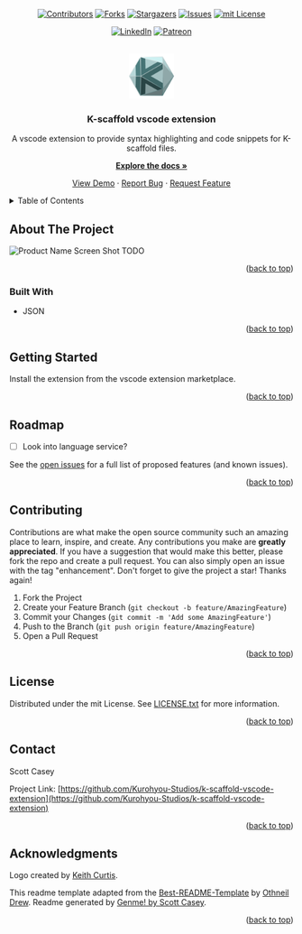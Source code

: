 <div id="top"></div>
<span align="center">

[![Contributors][contributors-shield]][contributors-url] [![Forks][forks-shield]][forks-url] [![Stargazers][stars-shield]][stars-url] [![Issues][issues-shield]][issues-url] [![mit License][license-shield]][license-url]

</span>
<span align="center">

[![LinkedIn][linkedin-shield]][linkedin-url] [![Patreon][patreon-shield]][patreon-url]

</span>
<br />
<div align="center">
<a href="https://github.com/Kurohyou-Studios/k-scaffold-vscode-extension">
<img src="./images/K-200.png" alt="Logo" width="80" height="80">
</a>
<h3 align="center">K-scaffold vscode extension</h3>
<p align="center">

A vscode extension to provide syntax highlighting and code snippets for K-scaffold files.


<a href="https://github.com/Kurohyou-Studios/k-scaffold-vscode-extension"><strong>Explore the docs »</strong></a>


<a href="https://github.com/Kurohyou-Studios/k-scaffold-vscode-extension">View Demo</a> · <a href="https://github.com/Kurohyou-Studios/k-scaffold-vscode-extension/issues">Report Bug</a> · <a href="https://github.com/Kurohyou-Studios/k-scaffold-vscode-extension/issues">Request Feature</a>
</p>
</div>
<!-- TABLE OF CONTENTS -->
<details>
<summary>Table of Contents</summary>
<ol>
<li>
<a href="#about-the-project">About The Project</a>
<ul>
<li><a href="#built-with">Built With</a></li>
</ul>
</li>
<li>
<a href="#getting-started">Getting Started</a>
<ul>
</ul>
</li>
<li><a href="#usage">Usage</a></li>
<li><a href="#tests">Tests</a></li>
<li><a href="#roadmap">Roadmap</a></li>
<li><a href="#contributing">Contributing</a></li>
<li><a href="#license">License</a></li>
<li><a href="#contact">Contact</a></li>
<li><a href="#acknowledgments">Acknowledgments</a></li>
</ol>
</details>
<!-- ABOUT THE PROJECT -->

## About The Project
![Product Name Screen Shot][product-screenshot]
TODO
<p align="right">(<a href="#top">back to top</a>)</p>

### Built With
- JSON
<p align="right">(<a href="#top">back to top</a>)</p>
<!-- GETTING STARTED -->

## Getting Started
Install the extension from the vscode extension marketplace.
<p align="right">(<a href="#top">back to top</a>)</p>
<!-- USAGE EXAMPLES -->


## Roadmap
- [ ] Look into language service?

See the [open issues](https://github.com/Kurohyou-Studios/k-scaffold-vscode-extension/issues) for a full list of proposed features (and known issues).
<p align="right">(<a href="#top">back to top</a>)</p>
<!-- CONTRIBUTING -->

## Contributing
Contributions are what make the open source community such an amazing place to learn, inspire, and create. Any contributions you make are **greatly appreciated**.
If you have a suggestion that would make this better, please fork the repo and create a pull request. You can also simply open an issue with the tag "enhancement".
Don't forget to give the project a star! Thanks again!
1. Fork the Project
2. Create your Feature Branch (`git checkout -b feature/AmazingFeature`)
3. Commit your Changes (`git commit -m 'Add some AmazingFeature'`)
4. Push to the Branch (`git push origin feature/AmazingFeature`)
5. Open a Pull Request
<p align="right">(<a href="#top">back to top</a>)</p>
<!-- LICENSE -->

## License
Distributed under the mit License. See [LICENSE.txt](./LICENSE.txt) for more information.
<p align="right">(<a href="#top">back to top</a>)</p>
<!-- CONTACT -->

## Contact

Scott Casey


Project Link: [https://github.com/Kurohyou-Studios/k-scaffold-vscode-extension](https://github.com/Kurohyou-Studios/k-scaffold-vscode-extension)
<p align="right">(<a href="#top">back to top</a>)</p>
<!-- ACKNOWLEDGMENTS -->

## Acknowledgments
Logo created by [Keith Curtis](http://www.kacurtis.com/index.html).

This readme template adapted from the [Best-README-Template](https://github.com/othneildrew/Best-README-Template/blob/master/BLANK_README.md) by [Othneil Drew](https://github.com/othneildrew). Readme generated by [Genme! by Scott Casey](https://github.com/Kurohyou/genme-SC).

<p align="right">(<a href="#top">back to top</a>)</p>
<!-- MARKDOWN LINKS & IMAGES -->
<!-- https://www.markdownguide.org/basic-syntax/#reference-style-links -->

[contributors-shield]: https://img.shields.io/github/contributors/Kurohyou-Studios/k-scaffold-vscode-extension.svg?style=flat
[contributors-url]: https://github.com/Kurohyou-Studios/k-scaffold-vscode-extension/graphs/contributors
[forks-shield]: https://img.shields.io/github/forks/Kurohyou-Studios/k-scaffold-vscode-extension.svg?style=flat
[forks-url]: https://github.com/Kurohyou-Studios/k-scaffold-vscode-extension/network/members
[stars-shield]: https://img.shields.io/github/stars/Kurohyou-Studios/k-scaffold-vscode-extension.svg?style=flat
[stars-url]: https://github.com/Kurohyou-Studios/k-scaffold-vscode-extension/stargazers
[issues-shield]: https://img.shields.io/github/issues/Kurohyou-Studios/k-scaffold-vscode-extension.svg?style=flat
[issues-url]: https://github.com/Kurohyou-Studios/k-scaffold-vscode-extension/issues
[license-shield]: https://img.shields.io/github/license/Kurohyou-Studios/k-scaffold-vscode-extension.svg?style=flat
[license-url]: https://github.com/Kurohyou-Studios/k-scaffold-vscode-extension/blob/master/LICENSE.txt
[linkedin-shield]: https://img.shields.io/badge/-LinkedIn-black.svg?style=flat&logo=linkedin&colorB=555
[linkedin-url]: https://linkedin.com/in/scott-casey-20210398
[patreon-shield]: https://img.shields.io/endpoint.svg?url=https%3A%2F%2Fshieldsio-patreon.vercel.app%2Fapi%3Fusername%3Dkurohyoustudios%26type%3Dpatrons&style=flat
[patreon-url]: https://patreon.com/kurohyoustudios
[product-screenshot]: assets/images/screenshot.png